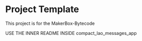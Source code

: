 # Project Template
This project is for the MakerBox-Bytecode



USE THE INNER README INSIDE compact_lao_messages_app